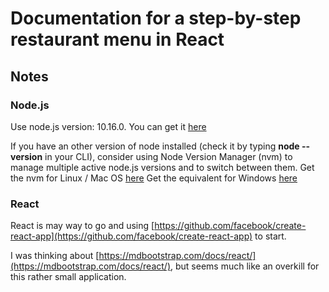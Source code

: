 # Documentation for a step-by-step restaurant menu in React

## Notes


### Node.js

Use node.js version: 10.16.0. You can get it [here](https://nodejs.org/en/)

If you have an other version of node installed (check it by typing **node --version** in your CLI), consider using Node Version Manager (nvm) to manage multiple active node.js versions and to switch between them.
Get the nvm for Linux / Mac OS [here](https://github.com/nvm-sh/nvm)
Get the equivalent for Windows [here](https://github.com/coreybutler/nvm-windows) 

### React

React is may way to go and using [https://github.com/facebook/create-react-app](https://github.com/facebook/create-react-app) to start.

I was thinking about [https://mdbootstrap.com/docs/react/](https://mdbootstrap.com/docs/react/), but seems much like an overkill for this rather small application.